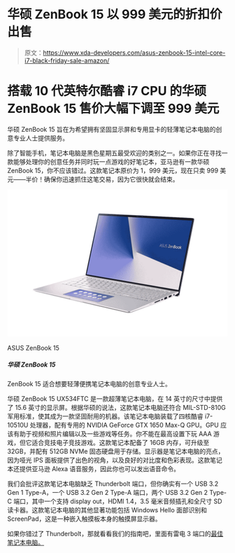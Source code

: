 # 华硕 ZenBook 15 以 999 美元的折扣价出售

> 原文：<https://www.xda-developers.com/asus-zenbook-15-intel-core-i7-black-friday-sale-amazon/>

# 搭载 10 代英特尔酷睿 i7 CPU 的华硕 ZenBook 15 售价大幅下调至 999 美元

华硕 ZenBook 15 旨在为希望拥有坚固显示屏和专用显卡的轻薄笔记本电脑的创意专业人士提供服务。

除了智能手机，笔记本电脑是黑色星期五最受欢迎的类别之一。如果你正在寻找一款能够处理你的创意任务并同时玩一点游戏的好笔记本，亚马逊有一款华硕 ZenBook 15，你不应该错过。这款笔记本原价为 1，999 美元，现在只卖 999 美元——半价！确保你迅速抓住这笔交易，因为它很快就会结束。

 <picture>![The ZenBook 15 is suited for creative professionals who want a slim and portable notebook. ](img/0d8067b1c1e52bb06f469fdd84a119c5.png)</picture> 

ASUS ZenBook 15

##### 华硕 ZenBook 15

ZenBook 15 适合想要轻薄便携笔记本电脑的创意专业人士。

华硕 ZenBook 15 UX534FTC 是一款超薄笔记本电脑，在 14 英寸的尺寸中提供了 15.6 英寸的显示屏。根据华硕的说法，这款笔记本电脑还符合 MIL-STD-810G 军用标准，使其成为一款坚固耐用的机器。该笔记本电脑装载了四核酷睿 i7-10510U 处理器，配有专用的 NVIDIA GeForce GTX 1650 Max-Q GPU。GPU 应该有助于视频和照片编辑以及一些游戏等任务。你不能在最高设置下玩 AAA 游戏，但它适合竞技电子竞技游戏。这款笔记本配备了 16GB 内存，可升级至 32GB，并配有 512GB NVMe 固态硬盘用于存储。显示器是笔记本电脑的亮点，因为哑光 IPS 面板提供了出色的视角，以及良好的对比度和色彩表现。这款笔记本还提供亚马逊 Alexa 语音服务，因此你也可以发出语音命令。

我们会批评这款笔记本电脑缺乏 Thunderbolt 端口，但你确实有一个 USB 3.2 Gen 1 Type-A，一个 USB 3.2 Gen 2 Type-A 端口，两个 USB 3.2 Gen 2 Type-C 端口，其中一个支持 display out，HDMI 1.4，3.5 毫米音频插孔和全尺寸 SD 读卡器。这款笔记本电脑的其他显著功能包括 Windows Hello 面部识别和 ScreenPad，这是一种嵌入触摸板本身的触摸屏显示器。

如果你错过了 Thunderbolt，那就看看我们的指南吧，里面有雷电 3 端口的[最佳笔记本电脑。](https://www.xda-developers.com/best-thunderbolt-3-laptops/)